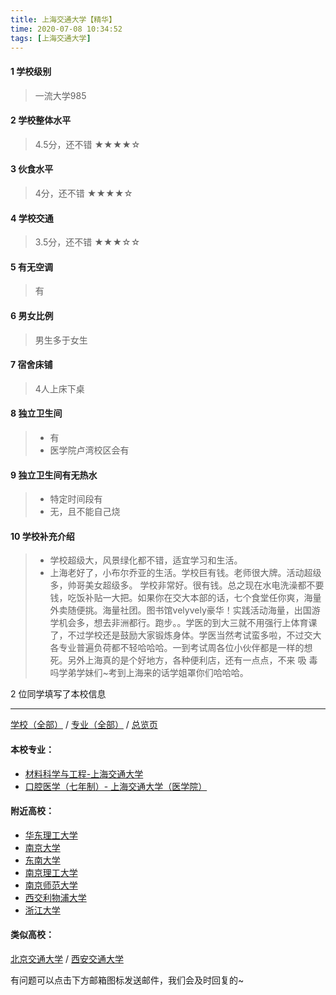 ```yaml
---
title: 上海交通大学【精华】
time: 2020-07-08 10:34:52
tags: [上海交通大学]
---
```

#### 1 学校级别
> 一流大学985


#### 2 学校整体水平
> 4.5分，还不错
★★★★☆

#### 3 伙食水平
>  4分，还不错
★★★★☆


#### 4 学校交通
> 3.5分，还不错
★★★☆☆


#### 5 有无空调
> 有


#### 6 男女比例
> 男生多于女生


#### 7 宿舍床铺
> 4人上床下桌
 

#### 8 独立卫生间
> - 有
> - 医学院卢湾校区会有

#### 9 独立卫生间有无热水
> - 特定时间段有
> - 无，且不能自己烧

#### 10 学校补充介绍
> - 学校超级大，风景绿化都不错，适宜学习和生活。
> - 上海老好了，小布尔乔亚的生活。学校巨有钱。老师很大牌。活动超级多，帅哥美女超级多。
学校非常好。很有钱。总之现在水电洗澡都不要钱，吃饭补贴一大把。如果你在交大本部的话，七个食堂任你爽，海量外卖随便挑。海量社团。图书馆velyvely豪华！实践活动海量，出国游学机会多，想去非洲都行。跑步。。学医的到大三就不用强行上体育课了，不过学校还是鼓励大家锻炼身体。学医当然考试蛮多啦，不过交大各专业普遍负荷都不轻哈哈哈。一到考试周各位小伙伴都是一样的想死。另外上海真的是个好地方，各种便利店，还有一点点，不来 吸 毒 吗学弟学妹们~考到上海来的话学姐罩你们哈哈哈。

2 位同学填写了本校信息
***
[学校（全部）](https://univgo.github.io/2020/07/09/学校汇总页) / [专业（全部）](https://univgo.github.io/2020/07/09/专业汇总页) / [总览页](https://univgo.github.io/2020/07/09/总览)
#### 本校专业：
- [材料科学与工程-上海交通大学](https://univgo.github.io/2020/07/08/材料科学与工程%20-%20上海交通大学)
- [口腔医学（七年制）- 上海交通大学（医学院）](https://univgo.github.io/2020/07/08/口腔医学七年制%20-%20上海交通大学（医学院）)

#### 附近高校：
- [华东理工大学](https://univgo.github.io/2020/07/08/华东理工大学)
&nbsp; 
- [南京大学](https://univgo.github.io/2020/07/08/南京大学)
- [东南大学](https://univgo.github.io/2020/07/08/东南大学)
- [南京理工大学](https://univgo.github.io/2020/07/08/南京理工大学)
- [南京师范大学](https://univgo.github.io/2020/07/08/南京师范大学)
- [西交利物浦大学](https://univgo.github.io/2020/07/08/西交利物浦大学)
&nbsp; 
- [浙江大学](https://univgo.github.io/2020/07/08/浙江大学)

#### 类似高校：
[北京交通大学](https://univgo.github.io/2020/07/08/北京交通大学) / [西安交通大学](https://univgo.github.io/2020/07/08/西安交通大学) 


有问题可以点击下方邮箱图标发送邮件，我们会及时回复的~
